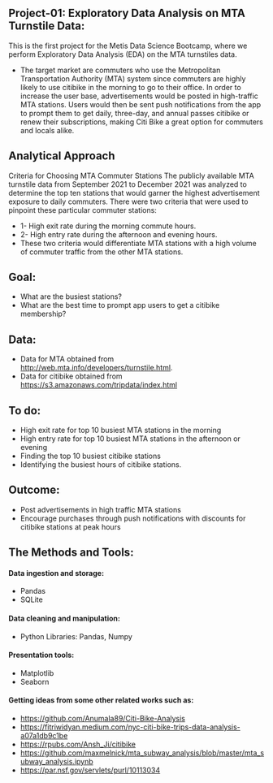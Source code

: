 
## Project-01: Exploratory Data Analysis on MTA Turnstile Data:
This is the first project for the Metis Data Science Bootcamp, where we perform Exploratory Data Analysis (EDA) on the MTA turnstiles data.

- The target market are commuters who use the Metropolitan Transportation Authority (MTA) system since commuters are highly likely to use citibike in the morning to go to their office. In order to increase the user base, advertisements would be posted in high-traffic MTA stations. Users would then be sent push notifications from the app to prompt them to get daily, three-day, and annual passes citibike or renew their subscriptions, making Citi Bike a great option for commuters and locals alike.

## Analytical Approach
Criteria for Choosing MTA Commuter Stations
The publicly available MTA turnstile data from September 2021 to December 2021 was analyzed to determine the top ten stations that would garner the highest advertisement exposure to daily commuters. There were two criteria that were used to pinpoint these particular commuter stations:

- 1- High exit rate during the morning commute hours.
- 2- High entry rate during the afternoon and evening hours.
 - These two criteria would differentiate MTA stations with a high volume of commuter traffic from the other MTA stations.

## Goal:
- What are the busiest stations?
- What are the best time to prompt app users to get a citibike membership?

## Data:
- Data for MTA obtained from http://web.mta.info/developers/turnstile.html.
- Data for citibike obtained from https://s3.amazonaws.com/tripdata/index.html

## To do:
- High exit rate for top 10 busiest MTA stations in the morning
- High entry rate for top 10 busiest MTA stations in the afternoon or evening
- Finding the top 10 busiest citibike stations
- Identifying the busiest hours of citibike stations.

## Outcome:
- Post advertisements in high traffic MTA stations
- Encourage purchases through push notifications with discounts for citibike stations at peak hours


## The Methods and Tools:
#### Data ingestion and storage:
- Pandas
- SQLite
#### Data cleaning and manipulation:
- Python Libraries: Pandas, Numpy
#### Presentation tools:
- Matplotlib
- Seaborn


#### Getting ideas from some other related works such as:
- https://github.com/Anumala89/Citi-Bike-Analysis
- https://fitriwidyan.medium.com/nyc-citi-bike-trips-data-analysis-a07a1db9c1be
- https://rpubs.com/Ansh_Ji/citibike
- https://github.com/maxmelnick/mta_subway_analysis/blob/master/mta_subway_analysis.ipynb
- https://par.nsf.gov/servlets/purl/10113034
